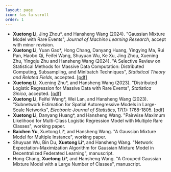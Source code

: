 ```yaml
---
layout: page
icon: fas fa-scroll
order: 1
---
```

- **Xuetong Li**, Jing Zhou*, and Hansheng Wang (2024). "Gaussian Mixture Model with Rare Events", *Journal of Machine Learning Research*, accept with minor revision. 
- **Xuetong Li**, Yuan Gao*, Hong Chang, Danyang Huang, Yingying Ma, Rui Pan, Haobo Qi, Feifei Wang, Shuyuan Wu, Ke Xu, Jing Zhou, Xuening Zhu, Yingqiu Zhu and Hansheng Wang (2024). "A Selective Review on Statistical Methods for Massive Data Computation: Distributed Computing, Subsampling, and Minibatch Techniques", *Statistical Theory and Related Fields*, accepted. [[pdf]](https://www.tandfonline.com/doi/full/10.1080/24754269.2024.2343151#)
- **Xuetong Li**, Xuening Zhu*, and Hansheng Wang (2023). "Distributed Logistic Regression for Massive Data with Rare Events", *Statistica Sinica*, accepted. [[pdf]](https://arxiv.org/abs/2304.02269)
- **Xuetong Li**, Feifei Wang*, Wei Lan, and Hansheng Wang (2023). "Subnetwork Estimation for Spatial Autoregressive Models in Large-Scale Networks", *Electronic Journal of Statistics*, 17(1): 1768-1805. [[pdf]](https://projecteuclid.org/journals/electronic-journal-of-statistics/volume-17/issue-1/Subnetwork-estimation-for-spatial-autoregressive-models-in-large-scale-networks/10.1214/23-EJS2139.full)
- **Xuetong Li**, Danyang Huang*, and Hansheng Wang. "Pairwise Maximum Likelihood for Multi-Class Logistic Regression Model with Multiple Rare Classes", working paper.
- **Baichen Yu**, Xuetong Li*, and Hansheng Wang. "A Gaussian Mixture Model for Multiple Instance", working paper.
- Shuyuan Wu, Bin Du, **Xuetong Li***, and Hansheng Wang. "Network Expectation-Maximization Algorithm for Gaussian Mixture Model in Decentralized Federated Learning", manuscript.
- Hong Chang, **Xuetong Li***, and Hansheng Wang. "A Grouped Gaussian Mixture Model with a Large Number of Classes", manuscript.

